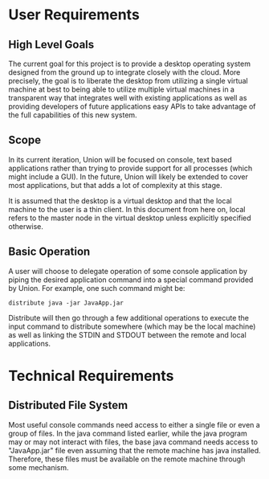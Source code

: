 # User Requirements

## High Level Goals

The current goal for this project is to provide a desktop operating system designed from the ground up to integrate closely with the cloud. More precisely, the goal is to liberate the desktop from utilizing a single virtual machine at best to being able to utilize multiple virtual machines in a transparent way that integrates well with existing applications as well as providing developers of future applications easy APIs to take advantage of the full capabilities of this new system.

## Scope

In its current iteration, Union will be focused on console, text based applications rather than trying to provide support for all processes (which might include a GUI). In the future, Union will likely be extended to cover most applications, but that adds a lot of complexity at this stage.

It is assumed that the desktop is a virtual desktop and that the local machine to the user is a thin client. In this document from here on, local refers to the master node in the virtual desktop unless explicitly specified otherwise.

## Basic Operation

A user will choose to delegate operation of some console application by piping the desired application command into a special command provided by Union. For example, one such command might be:

```{.bash}
distribute java -jar JavaApp.jar
```

Distribute will then go through a few additional operations to execute the input command to distribute somewhere (which may be the local machine) as well as linking the STDIN and STDOUT between the remote and local applications.

# Technical Requirements

## Distributed File System

Most useful console commands need access to either a single file or even a group of files. In the java command listed earlier, while the java program may or may not interact with files, the base java command needs access to "JavaApp.jar" file even assuming that the remote machine has java installed. Therefore, these files must be available on the remote machine through some mechanism.
